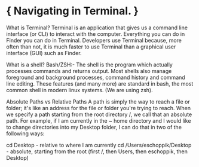 # { Navigating in Terminal. }
   What is Terminal?
Terminal is an application that gives us a command line interface (or CLI) to interact with the computer. Everything you can do in Finder you can do in Terminal. Developers use Terminal because, more often than not, it is much faster to use Terminal than a graphical user interface (GUI) such as Finder.
   
   
   What is a shell? Bash/ZSH:-
The shell is the program which actually processes commands and returns output. Most shells also manage foreground and background processes, command history and command line editing. These features (and many more) are standard in bash, the most common shell in modern linux systems. (We are using zsh).


   Absolute Paths vs Relative Paths
A path is simply the way to reach a file or folder; it's like an address for the file or folder you're trying to reach. When we specify a path starting from the root directory /, we call that an absolute path. For example, if I am currently in the ~ home directory and I would like to change directories into my Desktop folder, I can do that in two of the following ways:

cd Desktop - relative to where I am currently
cd /Users/eschoppik/Desktop - absolute, starting from the root (first /, then Users, then eschoppik, then Desktop)
